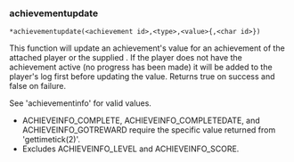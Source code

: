 ### achievementupdate
```
*achievementupdate(<achievement id>,<type>,<value>{,<char id>})
```

This function will update an achievement's value for an achievement of the attached
player or the supplied <char id>. If the player does not have the achievement active
(no progress has been made) it will be added to the player's log first before updating
the <type> value.
Returns true on success and false on failure.

See 'achievementinfo' for valid <type> values.
- ACHIEVEINFO_COMPLETE, ACHIEVEINFO_COMPLETEDATE, and ACHIEVEINFO_GOTREWARD require the
  specific value returned from 'gettimetick(2)'.
- Excludes ACHIEVEINFO_LEVEL and ACHIEVEINFO_SCORE.
